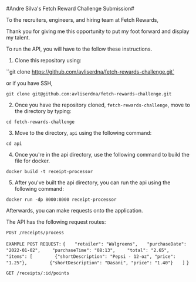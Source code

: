 #Andre Silva's Fetch Reward Challenge Submission#

To the recruiters, engineers, and hiring team at Fetch Rewards,

Thank you for giving me this opportunity to put my foot forward and display my talent.

To run the API, you will have to the follow these instructions.

1. Clone this repository using:

``git clone https://github.com/avliserdna/fetch-rewards-challenge.git`

or if you have SSH,

`git clone git@github.com:avliserdna/fetch-rewards-challenge.git`

2. Once you have the repository cloned, `fetch-rewards-challenge`, move to the directory by typing:

`cd fetch-rewards-challenge`

3. Move to the directory, `api` using the following command:

`cd api`

4. Once you're in the api directory, use the following command to build the file for docker.

`docker build -t receipt-processor`

5. After you've built the api directory, you can run the api using the following command:

`docker run -dp 8000:8000 receipt-processor`

Afterwards, you can make requests onto the application.

The API has the following request routes:

`POST /receipts/process`

`EXAMPLE POST REQUEST:`
`{`
`   "retailer": "Walgreens",`
`   "purchaseDate": "2022-01-02",`
`    "purchaseTime": "08:13",`
`    "total": "2.65",`
`   "items": [`
`        {"shortDescription": "Pepsi - 12-oz", "price": "1.25"},`
`        {"shortDescription": "Dasani", "price": "1.40"}`
`   ]`
`}`

`GET /receipts/:id/points`
